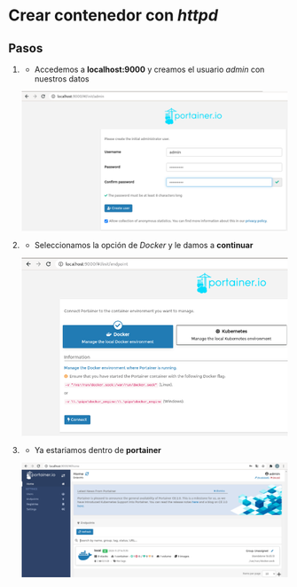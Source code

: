 # Crear contenedor con *httpd*


## Pasos
1.  - Accedemos a **localhost:9000** y creamos el usuario *admin* con nuestros datos
	
     ![Acceso 1](https://github.com/jesusromero92/docker-portainer/blob/main/Fotos/acceso1.png)

2.  - Seleccionamos la opción de *Docker* y le damos a **continuar**

     ![Acceso 2](https://github.com/jesusromero92/docker-portainer/blob/main/Fotos/acceso2.png)

3.  - Ya estariamos dentro de **portainer**

     ![Acceso 3](https://github.com/jesusromero92/docker-portainer/blob/main/Fotos/acceso3.png)

